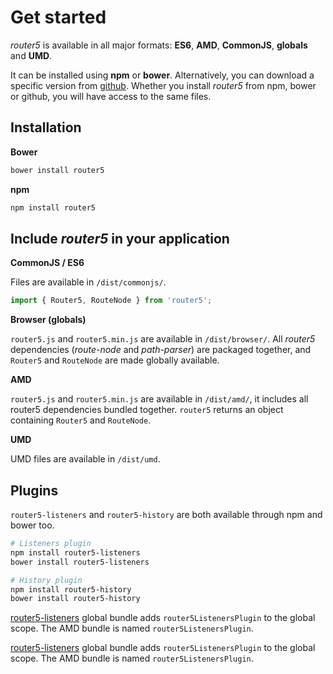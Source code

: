 # Get started

_router5_ is available in all major formats: __ES6__, __AMD__, __CommonJS__, __globals__ and __UMD__.

It can be installed using __npm__ or __bower__. Alternatively, you can download a specific version
from [github](https://github.com/router5/router5/releases). Whether you install _router5_ from npm, bower or github,
you will have access to the same files.


## Installation

__Bower__

```sh
bower install router5
```

__npm__

```sh
npm install router5
```

## Include _router5_ in your application

__CommonJS / ES6__

Files are available in `/dist/commonjs/`.

```javascript
import { Router5, RouteNode } from 'router5';
```

__Browser (globals)__

`router5.js` and `router5.min.js` are available in `/dist/browser/`. All _router5_ dependencies (_route-node_ and _path-parser_)
are packaged together, and `Router5` and `RouteNode` are made globally available.

__AMD__

`router5.js` and `router5.min.js` are available in `/dist/amd/`, it includes all router5 dependencies bundled
together. `router5` returns an object containing `Router5` and `RouteNode`.

__UMD__

UMD files are available in `/dist/umd`.


## Plugins

`router5-listeners` and `router5-history` are both available through npm and bower too.

```sh
# Listeners plugin
npm install router5-listeners
bower install router5-listeners

# History plugin
npm install router5-history
bower install router5-history
```

[router5-listeners](https://github.com/router5/router5-listeners) global bundle adds `router5ListenersPlugin` to the global scope. The AMD
bundle is named `router5ListenersPlugin`.

[router5-listeners](https://github.com/router5/router5-listeners) global bundle adds `router5ListenersPlugin` to the global scope. The AMD
bundle is named `router5ListenersPlugin`.

<!-- __ES6__

_router5_ and its dependencies are written in ES6 and transpiled to ES5. If you wish to include ES6 sources directly
in your application, files are located in `/modules`. It is planned to release ES6 sources by default through __jspm__.

For now, ES6 sources can be accessed using `npm`.

```javascript
import {Router5, RouteNode} from 'router5/dist/es6'
```

__Univeral Module Loader__

The UMD format (accessible in `/dist/umd`) covers AMD, CommonJS and Globals.
 -->
